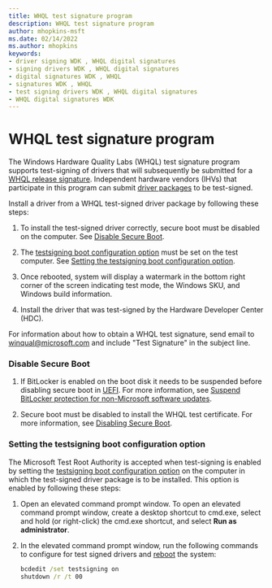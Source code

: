 ```yaml
---
title: WHQL test signature program
description: WHQL test signature program
author: mhopkins-msft
ms.date: 02/14/2022
ms.author: mhopkins
keywords:
- driver signing WDK , WHQL digital signatures
- signing drivers WDK , WHQL digital signatures
- digital signatures WDK , WHQL
- signatures WDK , WHQL
- test signing drivers WDK , WHQL digital signatures
- WHQL digital signatures WDK
---
```


# WHQL test signature program

The Windows Hardware Quality Labs (WHQL) test signature program supports test-signing of drivers that will subsequently be submitted for a [WHQL release signature](whql-release-signature.md). Independent hardware vendors (IHVs) that participate in this program can submit [driver packages](driver-packages.md) to be test-signed.

Install a driver from a WHQL test-signed driver package by following these steps:

1. To install the test-signed driver correctly, secure boot must be disabled on the computer. See [Disable Secure Boot](#disable-secure-boot).

1. The [testsigning boot configuration option](the-testsigning-boot-configuration-option.md) must be set on the test computer. See [Setting the testsigning boot configuration option](#setting-the-testsigning-boot-configuration-option).

1. Once rebooted, system will display a watermark in the bottom right corner of the screen indicating test mode, the Windows SKU, and Windows build information.

1. Install the driver that was test-signed by the Hardware Developer Center (HDC).

For information about how to obtain a WHQL test signature, send email to <winqual@microsoft.com> and include "Test Signature" in the subject line.

### Disable Secure Boot

1. If BitLocker is enabled on the boot disk it needs to be suspended before disabling secure boot in [UEFI](/windows-hardware/drivers/bringup/uefi-in-windows). For more information, see [Suspend BitLocker protection for non-Microsoft software updates](/troubleshoot/windows-client/windows-security/suspend-bitlocker-protection-non-microsoft-updates).

1. Secure boot must be disabled to install the WHQL test certificate. For more information, see [Disabling Secure Boot](/windows-hardware/manufacture/desktop/disabling-secure-boot).

### Setting the testsigning boot configuration option

The Microsoft Test Root Authority is accepted when test-signing is enabled by setting the [testsigning boot configuration option](the-testsigning-boot-configuration-option.md) on the computer in which the test-signed driver package is to be installed. This option is enabled by following these steps:

1. Open an elevated command prompt window. To open an elevated command prompt window, create a desktop shortcut to cmd.exe, select and hold (or right-click) the cmd.exe shortcut, and select **Run as administrator**.

1. In the elevated command prompt window, run the following commands to configure for test signed drivers and [reboot](/windows-server/administration/windows-commands/shutdown) the system:

   ```cmd
   bcdedit /set testsigning on
   shutdown /r /t 00
   ```
